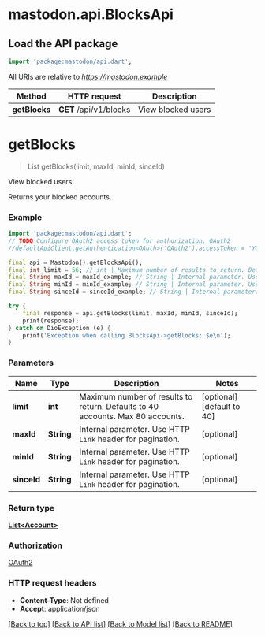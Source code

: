 # mastodon.api.BlocksApi

## Load the API package
```dart
import 'package:mastodon/api.dart';
```

All URIs are relative to *https://mastodon.example*

Method | HTTP request | Description
------------- | ------------- | -------------
[**getBlocks**](BlocksApi.md#getblocks) | **GET** /api/v1/blocks | View blocked users


# **getBlocks**
> List<Account> getBlocks(limit, maxId, minId, sinceId)

View blocked users

Returns your blocked accounts.

### Example
```dart
import 'package:mastodon/api.dart';
// TODO Configure OAuth2 access token for authorization: OAuth2
//defaultApiClient.getAuthentication<OAuth>('OAuth2').accessToken = 'YOUR_ACCESS_TOKEN';

final api = Mastodon().getBlocksApi();
final int limit = 56; // int | Maximum number of results to return. Defaults to 40 accounts. Max 80 accounts.
final String maxId = maxId_example; // String | Internal parameter. Use HTTP `Link` header for pagination.
final String minId = minId_example; // String | Internal parameter. Use HTTP `Link` header for pagination.
final String sinceId = sinceId_example; // String | Internal parameter. Use HTTP `Link` header for pagination.

try {
    final response = api.getBlocks(limit, maxId, minId, sinceId);
    print(response);
} catch on DioException (e) {
    print('Exception when calling BlocksApi->getBlocks: $e\n');
}
```

### Parameters

Name | Type | Description  | Notes
------------- | ------------- | ------------- | -------------
 **limit** | **int**| Maximum number of results to return. Defaults to 40 accounts. Max 80 accounts. | [optional] [default to 40]
 **maxId** | **String**| Internal parameter. Use HTTP `Link` header for pagination. | [optional] 
 **minId** | **String**| Internal parameter. Use HTTP `Link` header for pagination. | [optional] 
 **sinceId** | **String**| Internal parameter. Use HTTP `Link` header for pagination. | [optional] 

### Return type

[**List&lt;Account&gt;**](Account.md)

### Authorization

[OAuth2](../README.md#OAuth2)

### HTTP request headers

 - **Content-Type**: Not defined
 - **Accept**: application/json

[[Back to top]](#) [[Back to API list]](../README.md#documentation-for-api-endpoints) [[Back to Model list]](../README.md#documentation-for-models) [[Back to README]](../README.md)

